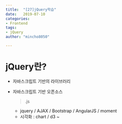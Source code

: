 ```yaml
---
title:  "[27]jQuery학습"
date:   2019-07-10
categories: 
- Frontend
tags: 
- jQuery
author: "mincho8050"

---
```


# jQuery란?

- 자바스크립트 기반의 라이브러리 

- 자바스크립트 기반 오픈소스 

  > .js

  - jquery / AJAX / Bootstrap / AngularJS / moment
  - 시각화 : chart / d3 ~


